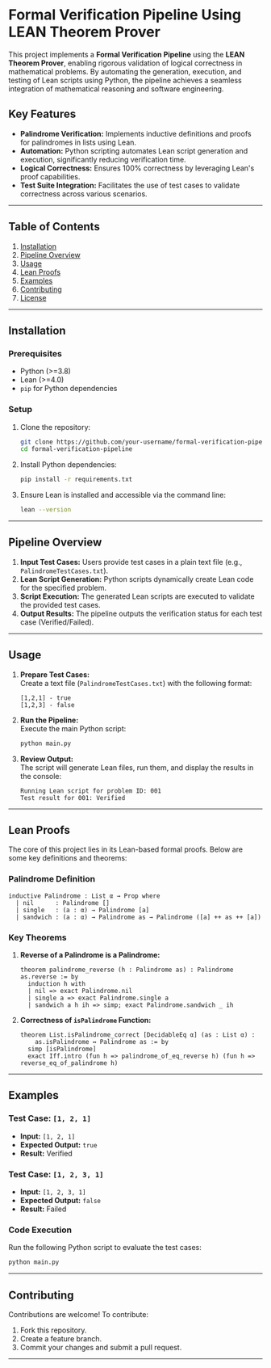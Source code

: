 # Formal Verification Pipeline Using LEAN Theorem Prover

This project implements a **Formal Verification Pipeline** using the **LEAN Theorem Prover**, enabling rigorous validation of logical correctness in mathematical problems. By automating the generation, execution, and testing of Lean scripts using Python, the pipeline achieves a seamless integration of mathematical reasoning and software engineering.

## Key Features

- **Palindrome Verification:** Implements inductive definitions and proofs for palindromes in lists using Lean.
- **Automation:** Python scripting automates Lean script generation and execution, significantly reducing verification time.
- **Logical Correctness:** Ensures 100% correctness by leveraging Lean's proof capabilities.
- **Test Suite Integration:** Facilitates the use of test cases to validate correctness across various scenarios.

---

## Table of Contents

1. [Installation](#installation)
2. [Pipeline Overview](#pipeline-overview)
3. [Usage](#usage)
4. [Lean Proofs](#lean-proofs)
5. [Examples](#examples)
6. [Contributing](#contributing)
7. [License](#license)

---

## Installation

### Prerequisites
- Python (>=3.8)
- Lean (>=4.0)
- `pip` for Python dependencies

### Setup

1. Clone the repository:
   ```bash
   git clone https://github.com/your-username/formal-verification-pipeline.git
   cd formal-verification-pipeline
   ```

2. Install Python dependencies:
   ```bash
   pip install -r requirements.txt
   ```

3. Ensure Lean is installed and accessible via the command line:
   ```bash
   lean --version
   ```

---

## Pipeline Overview

1. **Input Test Cases:** Users provide test cases in a plain text file (e.g., `PalindromeTestCases.txt`).
2. **Lean Script Generation:** Python scripts dynamically create Lean code for the specified problem.
3. **Script Execution:** The generated Lean scripts are executed to validate the provided test cases.
4. **Output Results:** The pipeline outputs the verification status for each test case (Verified/Failed).

---

## Usage

1. **Prepare Test Cases:**  
   Create a text file (`PalindromeTestCases.txt`) with the following format:
   ```
   [1,2,1] - true
   [1,2,3] - false
   ```

2. **Run the Pipeline:**  
   Execute the main Python script:
   ```bash
   python main.py
   ```

3. **Review Output:**  
   The script will generate Lean files, run them, and display the results in the console:
   ```
   Running Lean script for problem ID: 001
   Test result for 001: Verified
   ```

---

## Lean Proofs

The core of this project lies in its Lean-based formal proofs. Below are some key definitions and theorems:

### Palindrome Definition
```lean
inductive Palindrome : List α → Prop where
  | nil      : Palindrome []
  | single   : (a : α) → Palindrome [a]
  | sandwich : (a : α) → Palindrome as → Palindrome ([a] ++ as ++ [a])
```

### Key Theorems
1. **Reverse of a Palindrome is a Palindrome:**
   ```lean
   theorem palindrome_reverse (h : Palindrome as) : Palindrome as.reverse := by
     induction h with
     | nil => exact Palindrome.nil
     | single a => exact Palindrome.single a
     | sandwich a h ih => simp; exact Palindrome.sandwich _ ih
   ```
2. **Correctness of `isPalindrome` Function:**
   ```lean
   theorem List.isPalindrome_correct [DecidableEq α] (as : List α) : 
       as.isPalindrome ↔ Palindrome as := by
     simp [isPalindrome]
     exact Iff.intro (fun h => palindrome_of_eq_reverse h) (fun h => reverse_eq_of_palindrome h)
   ```

---

## Examples

### Test Case: `[1, 2, 1]`
- **Input:** `[1, 2, 1]`
- **Expected Output:** `true`
- **Result:** Verified

### Test Case: `[1, 2, 3, 1]`
- **Input:** `[1, 2, 3, 1]`
- **Expected Output:** `false`
- **Result:** Failed

### Code Execution
Run the following Python script to evaluate the test cases:
```python
python main.py
```

---

## Contributing

Contributions are welcome! To contribute:
1. Fork this repository.
2. Create a feature branch.
3. Commit your changes and submit a pull request.

---
